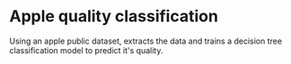 # Apple quality classification

Using an apple public dataset, extracts the data and trains a decision tree classification model to predict it's quality.